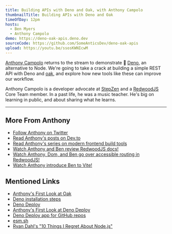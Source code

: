 ```yaml
---
title: Building APIs with Deno and Oak, with Anthony Campolo
thumbnailTitle: Building APIs with Deno and Oak
timeOfDay: 12pm
hosts:
  - Ben Myers
  - Anthony Campolo
demo: https://deno-oak-apis.deno.dev
sourceCode: https://github.com/SomeAnticsDev/deno-oak-apis
upload: https://youtu.be/ssosKWNIcwM
---
```


[Anthony Campolo](https://twitter.com/ajcwebdev) returns to the stream to demonstrate 🦕 [Deno](https://deno.land/), an alternative to Node. We're going to take a crack at building a simple REST API with Deno and [oak](https://oakserver.github.io/oak/), and explore how new tools like these can improve our workflow.

Anthony Campolo is a developer advocate at [StepZen](https://stepzen.com) and a [RedwoodJS](https://redwoodjs.com) Core Team member. In a past life, he was a music teacher. He's big on learning in public, and about sharing what he learns.

---
## More From Anthony

- [Follow Anthony on Twitter](https://twitter.com/ajcwebdev)
- [Read Anthony's posts on Dev.to](https://dev.to/ajcwebdev)
- [Read Anthony's series on modern frontend build tools](https://dev.to/ajcwebdev/series/11575)
- [Watch Anthony and Ben review RedwoodJS docs!](/redwoodjs-docs/)
- [Watch Anthony, Dom, and Ben go over accessible routing in RedwoodJS!](/accessible-routing-in-redwoodjs/)
- [Watch Anthony introduce Ben to Vite!](/vite/)

## Mentioned Links

- [Anthony's First Look at Oak](https://dev.to/ajcwebdev/a-first-look-at-oak-2gob)
- [Deno installation steps](https://deno.land/#installation)
- [Deno Deploy](https://deno.com/deploy/)
- [Anthony's First Look at Deno Deploy](https://dev.to/ajcwebdev/a-first-look-at-deno-deploy-3hmc)
- [Deno Deploy app for GitHub repos](https://github.com/apps/deno-deploy)
- [esm.sh](https://esm.sh/)
- [Ryan Dahl's "10 Things I Regret About Node.js"](https://www.youtube.com/watch?v=M3BM9TB-8yA)